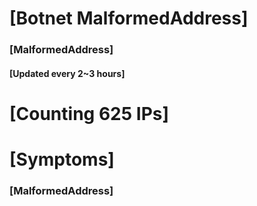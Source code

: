# [Botnet MalformedAddress]
### [MalformedAddress]
#### [Updated every 2~3 hours]

# [Counting 625 IPs]

# [Symptoms] 
###   [MalformedAddress]
